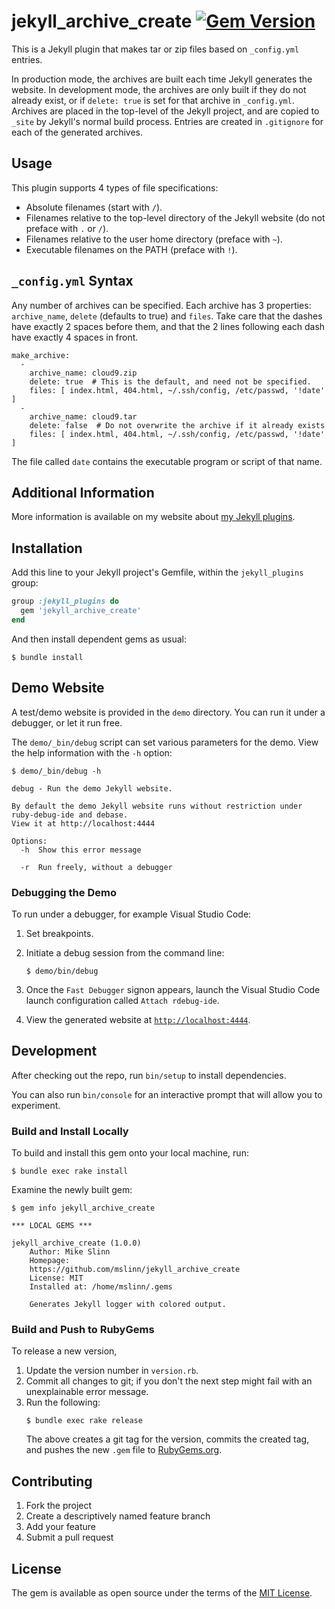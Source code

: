 jekyll_archive_create
[![Gem Version](https://badge.fury.io/rb/jekyll_archive_create.svg)](https://badge.fury.io/rb/jekyll_archive_create)
===========

This is a Jekyll plugin that makes tar or zip files based on `_config.yml` entries.

In production mode, the archives are built each time Jekyll generates the website. In development mode, the archives are only built if they do not already exist, or if `delete: true` is set for that archive in `_config.yml`. Archives are placed in the top-level of the Jekyll project, and are copied to `_site` by Jekyll's normal build process. Entries are created in `.gitignore` for each of the generated archives.

## Usage
This plugin supports 4 types of file specifications:

 * Absolute filenames (start with `/`).
 * Filenames relative to the top-level directory of the Jekyll website
   (do not preface with `.` or `/`).
 * Filenames relative to the user home directory (preface with `~`).
 * Executable filenames on the PATH (preface with `!`).

## `_config.yml` Syntax
Any number of archives can be specified. Each archive has 3 properties: `archive_name`, `delete` (defaults to true) and `files`. Take care that the dashes have exactly 2 spaces before them, and that the 2 lines following each dash have exactly 4 spaces in front.

```
make_archive:
  -
    archive_name: cloud9.zip
    delete: true  # This is the default, and need not be specified.
    files: [ index.html, 404.html, ~/.ssh/config, /etc/passwd, '!date' ]
  -
    archive_name: cloud9.tar
    delete: false  # Do not overwrite the archive if it already exists
    files: [ index.html, 404.html, ~/.ssh/config, /etc/passwd, '!date' ]
```

The file called `date` contains the executable program or script of that name.


## Additional Information
More information is available on my website about [my Jekyll plugins](https://mslinn.com/jekyll/3000-jekyll-plugins.html#archive_create).


## Installation

Add this line to your Jekyll project's Gemfile, within the `jekyll_plugins` group:

```ruby
group :jekyll_plugins do
  gem 'jekyll_archive_create'
end
```

And then install dependent gems as usual:

    $ bundle install


## Demo Website
A test/demo website is provided in the `demo` directory.
You can run it under a debugger, or let it run free.

The `demo/_bin/debug` script can set various parameters for the demo.
View the help information with the `-h` option:
```shell
$ demo/_bin/debug -h

debug - Run the demo Jekyll website.

By default the demo Jekyll website runs without restriction under ruby-debug-ide and debase.
View it at http://localhost:4444

Options:
  -h  Show this error message

  -r  Run freely, without a debugger
```


### Debugging the Demo
To run under a debugger, for example Visual Studio Code:
 1. Set breakpoints.

 2. Initiate a debug session from the command line:
    ```shell
    $ demo/bin/debug
    ```

  3. Once the `Fast Debugger` signon appears, launch the Visual Studio Code launch configuration called `Attach rdebug-ide`.

  4. View the generated website at [`http://localhost:4444`](http://localhost:4444).


## Development

After checking out the repo, run `bin/setup` to install dependencies.

You can also run `bin/console` for an interactive prompt that will allow you to experiment.


### Build and Install Locally
To build and install this gem onto your local machine, run:
```shell
$ bundle exec rake install
```

Examine the newly built gem:
```shell
$ gem info jekyll_archive_create

*** LOCAL GEMS ***

jekyll_archive_create (1.0.0)
    Author: Mike Slinn
    Homepage:
    https://github.com/mslinn/jekyll_archive_create
    License: MIT
    Installed at: /home/mslinn/.gems

    Generates Jekyll logger with colored output.
```


### Build and Push to RubyGems
To release a new version,
  1. Update the version number in `version.rb`.
  2. Commit all changes to git; if you don't the next step might fail with an unexplainable error message.
  3. Run the following:
     ```shell
     $ bundle exec rake release
     ```
     The above creates a git tag for the version, commits the created tag,
     and pushes the new `.gem` file to [RubyGems.org](https://rubygems.org).


## Contributing

1. Fork the project
2. Create a descriptively named feature branch
3. Add your feature
4. Submit a pull request


## License

The gem is available as open source under the terms of the [MIT License](https://opensource.org/licenses/MIT).
